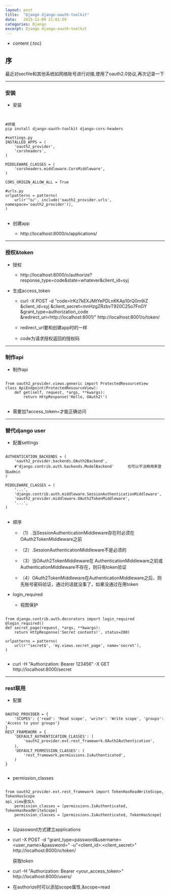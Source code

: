 ```yaml
---
layout: post
title:  "Django django-oauth-toolkit"
date:   2015-12-09 21:01:59
categories: Django
excerpt: Django django-oauth-toolkit
---
```


* content
{:toc}


## 序

最近对secfile和其他系统如网络账号进行对接,使用了oauth2.0协议,再次记录一下

---

### 安装

 * 安装
 <pre><code>

#终端
pip install django-oauth-toolkit django-cors-headers

#settings.py
INSTALLED_APPS = (
    'oauth2_provider',
    'corsheaders',
)

MIDDLEWARE_CLASSES = (
    'corsheaders.middleware.CorsMiddleware',
)

CORS_ORIGIN_ALLOW_ALL = True

#urls.py
urlpatterns = patterns(
    url(r'^o/', include('oauth2_provider.urls', namespace='oauth2_provider')),
)
 </code></pre>

 * 创建app

   * http://localhost:8000/o/applications/

---

### 授权&token

 * 授权

   * http://localhost:8000/o/authorize?response_type=code&state=whatever&client_id=syj

 * 生成access_token

   * curl -X POST -d
"code=lrKz7kEXJMtYePDLnKKAp10rQ0m9iZ
&client_id=syj
&client_secret=mnHzgZRzbvT920C25o7FnGY
&grant_type=authorization_code
&redirect_uri=http://localhost:8001/"
http://localhost:8001/o/token/

   * redirect_url要和创建app时的一样

   * code为请求授权返回的授权码

---

### 制作api

 * 制作api
 <pre><code>
from oauth2_provider.views.generic import ProtectedResourceView
class ApiEndpoint(ProtectedResourceView):
    def get(self, request, *args, **kwargs):
        return HttpResponse('Hello, OAuth2!')
 </code></pre>

 * 需要加?access_token=才能正确访问

---

### 替代django user

 * 配置settings
 <pre><code>
AUTHENTICATION_BACKENDS = (
    'oauth2_provider.backends.OAuth2Backend',
    #'django.contrib.auth.backends.ModelBackend'      也可以不注释用来登陆admin
)

MIDDLEWARE_CLASSES = (
    '...',
    'django.contrib.auth.middleware.SessionAuthenticationMiddleware',
    'oauth2_provider.middleware.OAuth2TokenMiddleware',
    '...',
)
 </code></pre>

 * 顺序

   * （1）.当SessionAuthenticationMiddleware存在时必须在OAuth2TokenMiddleware之前

   * （2）.SessionAuthenticationMiddleware不是必须的

   * （3）当OAuth2TokenMiddleware在 AuthenticationMiddleware之前或 AuthenticationMiddleware不存在，则只有token验证

   * （4）OAuth2TokenMiddleware在AuthenticationMiddleware之后，则先账号密码验证，通过的话就没事了，如果没通过在用token

 * login_required

   * 视图保护
 <pre><code>
from django.contrib.auth.decorators import login_required
@login_required()
def secret_page(request, *args, **kwargs):
    return HttpResponse('Secret contents!', status=200)

urlpatterns = patterns(
    url(r'^secret$', 'my.views.secret_page', name='secret'),
)
 </code></pre>

   * curl -H "Authorization: Bearer 123456" -X GET http://localhost:8000/secret

---

### rest联用

 * 配置
 <pre><code>
OAUTH2_PROVIDER = {
    'SCOPES': {'read': 'Read scope', 'write': 'Write scope', 'groups': 'Access to your groups'}
}
REST_FRAMEWORK = {
    'DEFAULT_AUTHENTICATION_CLASSES': (
        'oauth2_provider.ext.rest_framework.OAuth2Authentication',
    )，
    'DEFAULT_PERMISSION_CLASSES': (
        'rest_framework.permissions.IsAuthenticated',
    )
}
 </code></pre>

 * permission_classes
 <pre><code>
from oauth2_provider.ext.rest_framework import TokenHasReadWriteScope, TokenHasScope
api_view里加入
    permission_classes = [permissions.IsAuthenticated, TokenHasReadWriteScope]
    permission_classes = [permissions.IsAuthenticated, TokenHasScope]
 </code></pre>

 * 以password方式建立applications

 * curl -X POST -d "grant_type=password&username=<user_name>&password=<password>"
    -u"<client_id>:<client_secret>" http://localhost:8000/o/token/

   获取token

 * curl -H "Authorization: Bearer <your_access_token>" http://localhost:8000/users/

 * 在authorize时可以添加scope属性,&scope=read

